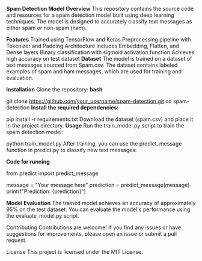 **Spam Detection Model**
**Overview**
This repository contains the source code and resources for a spam detection model built using deep learning techniques. The model is designed to accurately classify text messages as either spam or non-spam (ham).

**Features**
Trained using TensorFlow and Keras
Preprocessing pipeline with Tokenizer and Padding
Architecture includes Embedding, Flatten, and Dense layers
Binary classification with sigmoid activation function
Achieves high accuracy on test dataset
**Dataset**
The model is trained on a dataset of text messages sourced from Spam.csv. The dataset contains labeled examples of spam and ham messages, which are used for training and evaluation.

**Installation**
Clone the repository:
**bash**

git clone https://github.com/your_username/spam-detection.git
cd spam-detection
**Install the required dependencies:**

pip install -r requirements.txt
Download the dataset (spam.csv) and place it in the project directory.
**Usage**
Run the train_model.py script to train the spam detection model:

python train_model.py
After training, you can use the predict_message function in predict.py to classify new text messages:

**Code for running**

from predict import predict_message

message = "Your message here"
prediction = predict_message(message)
print(f"Prediction: {prediction}")

**Model Evaluation**
The trained model achieves an accuracy of approximately 95% on the test dataset. You can evaluate the model's performance using the evaluate_model.py script.

Contributing
Contributions are welcome! If you find any issues or have suggestions for improvements, please open an issue or submit a pull request.

License
This project is licensed under the MIT License.

